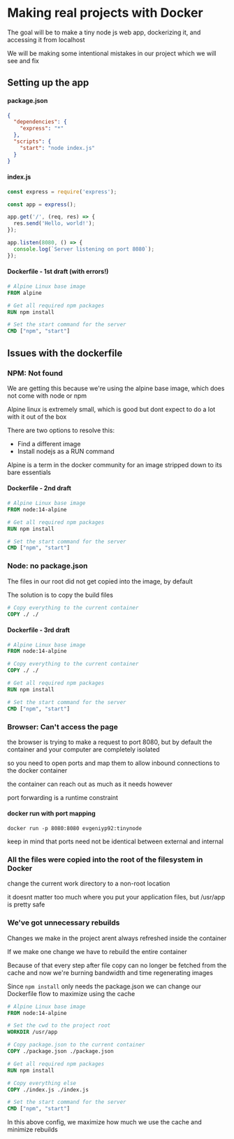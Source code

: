 # Making real projects with Docker

The goal will be to make a tiny node js web app, dockerizing it, and accessing
it from localhost

We will be making some intentional mistakes in our project which we will see and
fix

## Setting up the app

#### package.json

```json
{
  "dependencies": {
    "express": "*"
  },
  "scripts": {
    "start": "node index.js"
  }
}
```

#### index.js

```javascript
const express = require('express');

const app = express();

app.get('/', (req, res) => {
  res.send('Hello, world!');
});

app.listen(8080, () => {
  console.log(`Server listening on port 8080`);
});
```

#### Dockerfile - 1st draft (with errors!)

```Dockerfile
# Alpine Linux base image
FROM alpine

# Get all required npm packages
RUN npm install

# Set the start command for the server
CMD ["npm", "start"]
```

## Issues with the dockerfile

### NPM: Not found

We are getting this because we're using the alpine base image, which does not
come with node or npm

Alpine linux is extremely small, which is good but dont expect to do a lot with
it out of the box

There are two options to resolve this:

- Find a different image
- Install nodejs as a RUN command

Alpine is a term in the docker community for an image stripped down to its bare
essentials

#### Dockerfile - 2nd draft

```Dockerfile
# Alpine Linux base image
FROM node:14-alpine

# Get all required npm packages
RUN npm install

# Set the start command for the server
CMD ["npm", "start"]
```

### Node: no package.json

The files in our root did not get copied into the image, by default

The solution is to copy the build files

```Dockerfile
# Copy everything to the current container
COPY ./ ./
```

#### Dockerfile - 3rd draft

```Dockerfile
# Alpine Linux base image
FROM node:14-alpine

# Copy everything to the current container
COPY ./ ./

# Get all required npm packages
RUN npm install

# Set the start command for the server
CMD ["npm", "start"]
```

### Browser: Can't access the page

the browser is trying to make a request to port 8080, but by default the
container and your computer are completely isolated

so you need to open ports and map them to allow inbound connections to the
docker container

the container can reach out as much as it needs however

port forwarding is a runtime constraint

#### docker run with port mapping

`docker run -p 8080:8080 evgeniyp92:tinynode`

keep in mind that ports need not be identical between external and internal

### All the files were copied into the root of the filesystem in Docker

change the current work directory to a non-root location

it doesnt matter too much where you put your application files, but /usr/app is
pretty safe

### We've got unnecessary rebuilds

Changes we make in the project arent always refreshed inside the container

If we make one change we have to rebuild the entire container

Because of that every step after file copy can no longer be fetched from the
cache and now we're burning bandwidth and time regenerating images

Since `npm install` only needs the package.json we can change our Dockerfile
flow to maximize using the cache

```Dockerfile
# Alpine Linux base image
FROM node:14-alpine

# Set the cwd to the project root
WORKDIR /usr/app

# Copy package.json to the current container
COPY ./package.json ./package.json

# Get all required npm packages
RUN npm install

# Copy everything else
COPY ./index.js ./index.js

# Set the start command for the server
CMD ["npm", "start"]
```

In this above config, we maximize how much we use the cache and minimize
rebuilds
